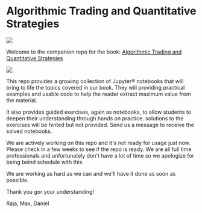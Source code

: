 # Algorithmic Trading and Quantitative Strategies
![](./images/work-in-progress.png)

Welcome to the companion repo for the book: [Algorithmic Trading and Quantitative Strategies](https://www.routledge.com/Algorithmic-Trading-and-Quantitative-Strategies/Velu-Hardy-Nehren/p/book/9781498737166)

![](./images/book-image.jpg)

This repo provides a growing collection of Jupyter&reg; notebooks that will bring to life the topics covered in our book. 
They will providing practical examples and usable code to help the reader extract maximum value from the material.

It also provides guided exercises, again as notebooks, to allow students to deepen their understanding through hands on practice. 
solutions to the exercises will be hinted but not provided. Send us a message to receive the solved notebooks.
  
We are actively working on this repo and it's not ready for usage just now. Please check in a few weeks to see if the repo is ready. 
We are all full time professionals and unfortunately don't have a lot of time so we apologize for being beind schedule with this.

We are working as hard as we can and we'll have it done as soon as possible.

Thank you gor your understanding!


Raja, Max, Daniel

